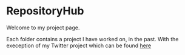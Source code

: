 # RepositoryHub


Welcome to my project page. 

Each folder contains a project I have worked on, in the past. With the exeception of my Twitter project which can be found [here]( https://github.com/parkervg/OpioidTwitter)
